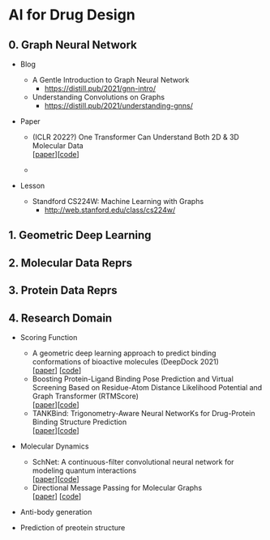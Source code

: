 # AI for Drug Design 

## 0. Graph Neural Network
- Blog
    - A Gentle Introduction to Graph Neural Network
        - https://distill.pub/2021/gnn-intro/
    - Understanding Convolutions on Graphs
        - https://distill.pub/2021/understanding-gnns/

- Paper
    - (ICLR 2022?) One Transformer Can Understand Both 2D & 3D Molecular Data   
        [[paper](https://arxiv.org/abs/2210.01765)][[code](https://github.com/lsj2408/Transformer-M)]
    
    - 

- Lesson
    - Standford CS224W: Machine Learning with Graphs
        - http://web.stanford.edu/class/cs224w/
    
## 1. Geometric Deep Learning 

## 2. Molecular Data Reprs 

## 3. Protein Data Reprs


## 4. Research Domain
- Scoring Function 
    - A geometric deep learning approach to predict binding conformations of bioactive molecules (DeepDock 2021)   
        [[paper](nature.com/articles/s42256-021-00409-9.epdf?sharing_token=4M9SfND3vVtzgbuNOJo8GtRgN0jAjWel9jnR3ZoTv0MwEufimjWzr3n6s7sLQwegR7owkTgKeDBm71pSvCONJYNzUsgcVSbsgFvNRtTBMILLxOFu_7rNh5Qu5dFQP0-RqbF0sDlnv9sI60Z2_T-K3HZHp_eujGYdqi0K3xZoajg%3D)] [[code](https://github.com/OptiMaL-PSE-Lab/DeepDock)]
    - Boosting Protein-Ligand Binding Pose Prediction and Virtual Screening Based on Residue-Atom Distance Likelihood Potential and Graph Transformer (RTMScore)   
        [[paper](https://pubmed.ncbi.nlm.nih.gov/35917397/)][[code](https://github.com/sc8668/RTMScore)]
    - TANKBind: Trigonometry-Aware Neural NetworKs for Drug-Protein Binding Structure Prediction  
        [[paper](https://www.biorxiv.org/content/10.1101/2022.06.06.495043v1)][[code](https://github.com/luwei0917/TankBind)]

- Molecular Dynamics
    - SchNet: A continuous-filter convolutional neural network for modeling quantum interactions   
        [[paper](https://arxiv.org/pdf/1706.08566.pdf)][[code](https://github.com/atomistic-machine-learning/SchNet)]
    - Directional Message Passing for Molecular Graphs   
        [[paper](https://arxiv.org/abs/2003.03123)] [[code](https://github.com/xnuohz/DimeNet-dgl)]

- Anti-body generation
- Prediction of preotein structure

